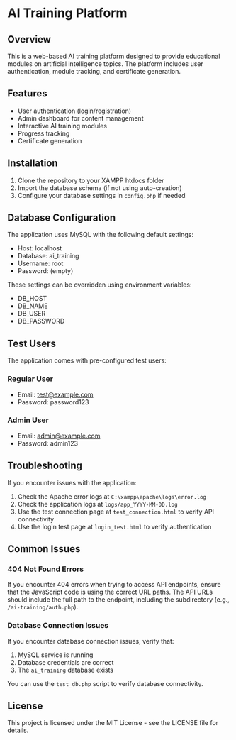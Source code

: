 # AI Training Platform

## Overview
This is a web-based AI training platform designed to provide educational modules on artificial intelligence topics. The platform includes user authentication, module tracking, and certificate generation.

## Features
- User authentication (login/registration)
- Admin dashboard for content management
- Interactive AI training modules
- Progress tracking
- Certificate generation

## Installation
1. Clone the repository to your XAMPP htdocs folder
2. Import the database schema (if not using auto-creation)
3. Configure your database settings in `config.php` if needed

## Database Configuration
The application uses MySQL with the following default settings:
- Host: localhost
- Database: ai_training
- Username: root
- Password: (empty)

These settings can be overridden using environment variables:
- DB_HOST
- DB_NAME
- DB_USER
- DB_PASSWORD

## Test Users
The application comes with pre-configured test users:

### Regular User
- Email: test@example.com
- Password: password123

### Admin User
- Email: admin@example.com
- Password: admin123

## Troubleshooting
If you encounter issues with the application:

1. Check the Apache error logs at `C:\xampp\apache\logs\error.log`
2. Check the application logs at `logs/app_YYYY-MM-DD.log`
3. Use the test connection page at `test_connection.html` to verify API connectivity
4. Use the login test page at `login_test.html` to verify authentication

## Common Issues

### 404 Not Found Errors
If you encounter 404 errors when trying to access API endpoints, ensure that the JavaScript code is using the correct URL paths. The API URLs should include the full path to the endpoint, including the subdirectory (e.g., `/ai-training/auth.php`).

### Database Connection Issues
If you encounter database connection issues, verify that:
1. MySQL service is running
2. Database credentials are correct
3. The `ai_training` database exists

You can use the `test_db.php` script to verify database connectivity.

## License
This project is licensed under the MIT License - see the LICENSE file for details.